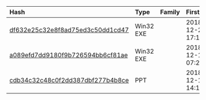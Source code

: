|Hash|Type|Family|First_Seen|Name|
|:--|:--|:--|:--|:--|
|[df632e25c32e8f8ad75ed3c50dd1cd47](https://www.virustotal.com/gui/file/df632e25c32e8f8ad75ed3c50dd1cd47)|Win32 EXE||2018-12-20 17:17:17|ScreenBooking4.exe|
|[a089efd7dd9180f9b726594bb6cf81ae](https://www.virustotal.com/gui/file/a089efd7dd9180f9b726594bb6cf81ae)|Win32 EXE||2018-12-18 07:20:52|/home/matheus/Documents/projetos/nsc_getmlwr/samples/20181218T094344/e8a765ec824881e1e78defd7c011da735f3e3b954aaf93a4282b6455a1b9afcc|
|[cdb34c32c48c0f2dd387dbf277b4b8ce](https://www.virustotal.com/gui/file/cdb34c32c48c0f2dd387dbf277b4b8ce)|PPT||2018-12-14 14:14:49|4211e091dfb33523d675d273bdc109ddecf4ee1c1f5f29e8c82b9d0344dbb6a1.bin|

